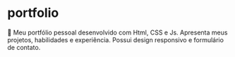 # portfolio
🚀 Meu portfólio pessoal desenvolvido com Html, CSS e Js. Apresenta meus projetos, habilidades e experiência. Possui design responsivo e formulário de contato.

